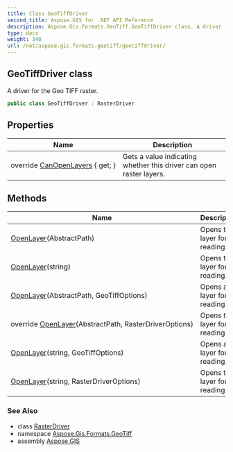 ```yaml
---
title: Class GeoTiffDriver
second_title: Aspose.GIS for .NET API Reference
description: Aspose.Gis.Formats.GeoTiff.GeoTiffDriver class. A driver for the Geo TIFF raster
type: docs
weight: 340
url: /net/aspose.gis.formats.geotiff/geotiffdriver/
---
```

## GeoTiffDriver class

A driver for the Geo TIFF raster.

```csharp
public class GeoTiffDriver : RasterDriver
```

## Properties

| Name | Description |
| --- | --- |
| override [CanOpenLayers](../../aspose.gis.formats.geotiff/geotiffdriver/canopenlayers/) { get; } | Gets a value indicating whether this driver can open raster layers. |

## Methods

| Name | Description |
| --- | --- |
| [OpenLayer](../../aspose.gis/rasterdriver/openlayer/)(AbstractPath) | Opens the layer for reading. |
| [OpenLayer](../../aspose.gis/rasterdriver/openlayer/)(string) | Opens the layer for reading. |
| [OpenLayer](../../aspose.gis.formats.geotiff/geotiffdriver/openlayer/#openlayer_1)(AbstractPath, GeoTiffOptions) | Opens a layer for reading. |
| override [OpenLayer](../../aspose.gis.formats.geotiff/geotiffdriver/openlayer/#openlayer_2)(AbstractPath, RasterDriverOptions) | Opens the layer for reading. |
| [OpenLayer](../../aspose.gis.formats.geotiff/geotiffdriver/openlayer/#openlayer_4)(string, GeoTiffOptions) | Opens a layer for reading. |
| [OpenLayer](../../aspose.gis/rasterdriver/openlayer/)(string, RasterDriverOptions) | Opens the layer for reading. |

### See Also

* class [RasterDriver](../../aspose.gis/rasterdriver/)
* namespace [Aspose.Gis.Formats.GeoTiff](../../aspose.gis.formats.geotiff/)
* assembly [Aspose.GIS](../../)


